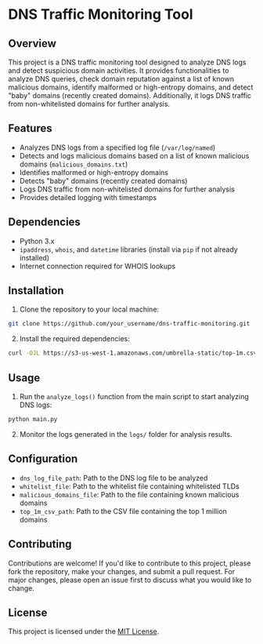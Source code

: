 # DNS Traffic Monitoring Tool

## Overview

This project is a DNS traffic monitoring tool designed to analyze DNS logs and detect suspicious domain activities. It provides functionalities to analyze DNS queries, check domain reputation against a list of known malicious domains, identify malformed or high-entropy domains, and detect "baby" domains (recently created domains). Additionally, it logs DNS traffic from non-whitelisted domains for further analysis.

## Features

- Analyzes DNS logs from a specified log file (`/var/log/named`)
- Detects and logs malicious domains based on a list of known malicious domains (`malicious_domains.txt`)
- Identifies malformed or high-entropy domains
- Detects "baby" domains (recently created domains)
- Logs DNS traffic from non-whitelisted domains for further analysis
- Provides detailed logging with timestamps

## Dependencies

- Python 3.x
- `ipaddress`, `whois`, and `datetime` libraries (install via `pip` if not already installed)
- Internet connection required for WHOIS lookups

## Installation

1. Clone the repository to your local machine:

```bash
git clone https://github.com/your_username/dns-traffic-monitoring.git
```

2. Install the required dependencies:

```bash
curl -OJL https://s3-us-west-1.amazonaws.com/umbrella-static/top-1m.csv.zip
```

## Usage

1. Run the `analyze_logs()` function from the main script to start analyzing DNS logs:

```bash
python main.py
```

2. Monitor the logs generated in the `logs/` folder for analysis results.

## Configuration

- `dns_log_file_path`: Path to the DNS log file to be analyzed
- `whitelist_file`: Path to the whitelist file containing whitelisted TLDs
- `malicious_domains_file`: Path to the file containing known malicious domains
- `top_1m_csv_path`: Path to the CSV file containing the top 1 million domains

## Contributing

Contributions are welcome! If you'd like to contribute to this project, please fork the repository, make your changes, and submit a pull request. For major changes, please open an issue first to discuss what you would like to change.

## License

This project is licensed under the [MIT License](LICENSE).
